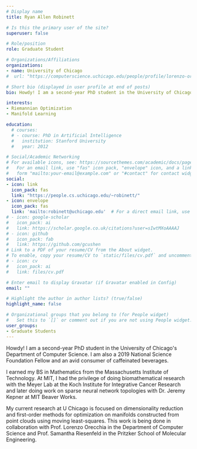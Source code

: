 ```yaml
---
# Display name
title: Ryan Allen Robinett

# Is this the primary user of the site?
superuser: false

# Role/position
role: Graduate Student

# Organizations/Affiliations
organizations:
- name: University of Chicago
#  url: "https://computerscience.uchicago.edu/people/profile/lorenzo-orecchia/"

# Short bio (displayed in user profile at end of posts)
bio: Howdy! I am a second-year PhD student in the University of Chicago's Department of Computer Science. I am also a 2019 National Science Foundation Fellow and an avid consumer of caffeinated beverages. I earned my BS in Mathematics from the Massachusetts Institute of Technology. At MIT, I had the privilege of doing biomathematical research with the Meyer Lab at the Koch Institute for integrative Cancer Research and later doing work on sparse neural network topologies with Dr. Jeremy Kepner at MIT Beaver Works. My current research at U Chicago is focused on dimensionality eduction and first-order methods for optimization on manifolds constructed from point clouds using moving least-squares. This work is being done in collaboration with Prof. Lorenzo Orecchia in he department of Computer Science and Prof. Samantha Riesenfeld in the Pritzker School of Molecular Engineering.

interests:
- Riemannian Optimization
- Manifold Learning

education:
  # courses:
  # - course: PhD in Artificial Intelligence
  #   institution: Stanford University
  #   year: 2012

# Social/Academic Networking
# For available icons, see: https://sourcethemes.com/academic/docs/page-builder/#icons
#   For an email link, use "fas" icon pack, "envelope" icon, and a link in the
#   form "mailto:your-email@example.com" or "#contact" for contact widget.
social:
- icon: link
  icon_pack: fas
  link: "https://people.cs.uchicago.edu/~robinett/"
- icon: envelope
  icon_pack: fas
  link: 'mailto:robinett@uchicago.edu'  # For a direct email link, use "mailto:test@example.org".
# - icon: google-scholar
#   icon_pack: ai
#   link: https://scholar.google.co.uk/citations?user=sIwtMXoAAAAJ
# - icon: github
#   icon_pack: fab
#   link: https://github.com/gcushen
# Link to a PDF of your resume/CV from the About widget.
# To enable, copy your resume/CV to `static/files/cv.pdf` and uncomment the lines below.
# - icon: cv
#   icon_pack: ai
#   link: files/cv.pdf

# Enter email to display Gravatar (if Gravatar enabled in Config)
email: ""

# Highlight the author in author lists? (true/false)
highlight_name: false

# Organizational groups that you belong to (for People widget)
#   Set this to `[]` or comment out if you are not using People widget.
user_groups:
- Graduate Students
---
```

Howdy! I am a second-year PhD student in the University of Chicago's
Department of Computer Science. I am also a 2019 National Science
Foundation Fellow and an avid consumer of caffeinated beverages.

I earned my BS in Mathematics from the Massachusetts Institute
of Technology. At MIT, I had the privilege of doing biomathematical
research with the Meyer Lab at the Koch Institute for Integrative
Cancer Research and later doing work on sparse neural network
topologies with Dr. Jeremy Kepner at MIT Beaver Works.

My current research at U Chicago is focused on dimensionality reduction
and first-order methods for optimization on manifolds
constructed from point clouds using moving least-squares.
This work is being done in collaboration with Prof. Lorenzo Orecchia in the Department of Computer Science and Prof. Samantha Riesenfeld in the Pritzker School of Molecular Engineering.
